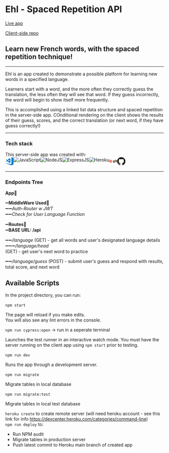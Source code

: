 # Ehl - Spaced Repetition API

[Live app](https://spaced-repetition-denim.vercel.app/)

[Client-side repo](https://github.com/jenna-chestnut/spaced-repetition)
## Learn new French words, with the spaced repetition technique! 

---

Ehl is an app created to demonstrate a possible platform for learning new words in a specified language. 

Learners start with a word, and the more often they correctly guess the translation, the less often they will see that word. If they guess incorrectly, the word will begin to show itself more frequently.

This is accomplished using a linked list data structure and spaced repetition in the server-side app. COnditional rendering on the client shows the results of their guess, scores, and the correct translation (or next word, if they have guess correctly!)


 --- 

### Tech stack  
This server-side app was created with:    
<img align="left" alt="Visual Studio Code" width="26px" src="https://raw.githubusercontent.com/github/explore/80688e429a7d4ef2fca1e82350fe8e3517d3494d/topics/visual-studio-code/visual-studio-code.png" />
<img align="left" alt="JavaScript" src="https://img.shields.io/badge/JavaScript-F7DF1E?style=for-the-badge&logo=javascript&logoColor=black" />
<img align="left" alt="NodeJS" src="https://img.shields.io/badge/Node.js-43853D?style=for-the-badge&logo=node.js&logoColor=white" />
<img align="left" alt="ExpressJS" src="https://img.shields.io/badge/Express.js-404D59?style=for-the-badge" />
<img align="left" alt="Heroku" src="https://img.shields.io/badge/Heroku-430098?style=for-the-badge&logo=heroku&logoColor=white" />
<img align="left" alt="Git" width="26px" src="https://raw.githubusercontent.com/github/explore/80688e429a7d4ef2fca1e82350fe8e3517d3494d/topics/git/git.png" />
<img align="left" alt="GitHub" width="26px" src="https://raw.githubusercontent.com/github/explore/78df643247d429f6cc873026c0622819ad797942/topics/github/github.png" />  

<br/>

---

### Endpoints Tree
**App🔻**     

➖**MiddleWare Used🔻**   
➖➖*Auth-Router w JWT*  
➖➖*Check for User Language Function*

➖**Routes🔻**    
➖**BASE URL: /api**   

➖➖*/language*
(GET) - get all words and user's designated language details
➖➖➖*/language/head*    
(GET) - get user's next word to practice

➖➖*/language/guess* 
(POST) - submit user's guess and respond with results, total score, and next word
  
  
## Available Scripts  
  
In the project directory, you can run:  
  
`npm start`  
  
The page will reload if you make edits.\
You will also see any lint errors in the console.

`npm run cypress:open` -> run in a seperate terminal

Launches the test runner in an interactive watch mode. You must have the server running on the client app using `npm start` prior to testing.

`npm run dev`

Runs the app through a development server.

`npm run migrate`

Migrate tables in local database

`npm run migrate:test`

Migrate tables in local test database

`heroku create` to create remote server (will need heroku account - see this link for info https://devcenter.heroku.com/categories/command-line)    
`npm run deploy`  to:
  
- Run NPM audit  
- Migrate tables in production server
- Push latest commit to Heroku main branch of created app